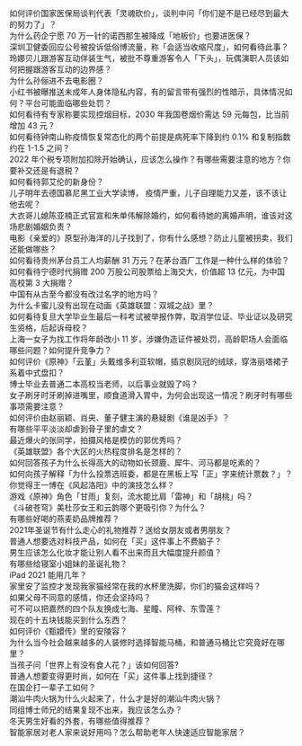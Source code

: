 如何评价国家医保局谈判代表「灵魂砍价」，谈判中问「你们是不是已经尽到最大的努力了」？  
为什么药企宁愿 70 万一针的诺西那生被降成「地板价」也要进医保？  
深圳卫健委回应公号被投诉低俗博流量，称「会适当收缩尺度」，如何看待此事？  
玲娜贝儿跟游客互动佯装生气，被批不尊重游客令人「下头」，玩偶演职人员该如何把握跟游客互动的边界感？  
为什么孙俪进不去电影圈？  
小红书被曝推送未成年人身体隐私内容，有的留言带有强烈的性暗示，具体情况如何？平台可能面临哪些处罚？  
如何看待有专家称要实现控烟目标，2030 年我国卷烟价需达 59 元每包，比当前增加 43 元？  
如何看待钟南山称疫情恢复常态化的两个前提是病死率下降到约 0.1% 和复制指数约在 1-1.5 之间？  
2022 年个税专项附加扣除开始确认，应该怎么操作？有哪些需要注意的地方？你要补交还是有退税？  
如何看待郭艾伦的新身份？  
儿子明年去德国慕尼黑工业大学读博， 疫情严重，儿子自理能力又差，该不该让他去呢？  
大衣哥儿媳陈亚楠正式官宣和朱单伟解除婚约，如何看待她的离婚声明，谁该对这场悲剧婚姻负责？  
电影《亲爱的》原型孙海洋的儿子找到了，你有什么感想？防止儿童被拐卖，我们还能做哪些？  
如何看待贵州茅台员工人均薪酬 31 万元？在茅台酒厂工作是一种什么样的体验？  
如何看待宁德时代捐赠 200 万股公司股票给上海交大，价值超 13 亿元，为中国高校第 3 大捐赠？  
中国有从古至今都没有改过名字的地方吗？  
为什么卡蜜儿没有出现在动画《英雄联盟：双城之战》里？  
如何看待复旦大学毕业生最后一科考试被举报作弊，取消学位证、毕业证以及研究生资格，后起诉母校？  
上海一女子为找工作将年龄改小 11 岁，涉嫌伪造证件被处罚，高龄职场人会面临哪些问题？如何提升竞争力？  
如何评价《原神》「云堇」头戴维多利亚软帽，插京剧凤冠的绒球，穿洛丽塔裙子系着中式盘扣？  
博士毕业去普通二本高校当老师，以后事业就毁了吗？  
女子刷牙时牙刷掉进嘴里，顺食道滑入胃中，为何会出现这一情况？刷牙时有哪些事项需要注意？  
如何评价由赵丽颖、肖央、董子健主演的悬疑剧《谁是凶手》？  
有哪些平平淡淡却虐到骨子里的虐文？  
最近爆火的张同学，拍摄风格是模仿的郭优秀吗？  
《英雄联盟》各个大区的火热程度排名是怎样的？  
如何回答孩子为什么长得高大的动物如长颈鹿、犀牛、河马都是吃素的？  
如何向孩子解释「为什么投票选班委，都是在黑板上写「正」字来统计票数？」？  
你觉得王一博在《风起洛阳》中的演技怎么样？  
游戏《原神》角色「甘雨」复刻，流水能比肩「雷神」和「胡桃」吗？  
《斗破苍穹》美杜莎女王和云韵哪个更吸引你？为什么？  
有哪些好喝的燕麦奶品牌推荐？  
2021年圣诞节有什么走心的礼物推荐？送给女朋友或者男朋友？  
普通人想要选对科技产品，如何在「买」这件事上不费脑子？  
男生应该怎么化妆才能让别人看不出来而且大幅度提升颜值？  
有哪些给寝室小姐妹的圣诞礼物？  
iPad 2021 能用几年？  
家里安了监控才发现我家猫经常在我的水杯里洗脚，你们的猫会这样吗？  
如果父母不同意的感情，你还会坚持吗？  
可不可以把嘉然的四个队友换成七海、星瞳、阿梓、东雪莲？  
现在的十五块钱能买到什么东西？  
如何评价《甄嬛传》里的安陵容？  
为什么当今社会越来越多的人装修时选择智能马桶，和普通马桶比它究竟好在哪里？  
当孩子问「世界上有没有食人花？」该如何回答?  
普通人想要变得更时尚，如何在「买」这件事上找到捷径？  
在国企打一辈子工如何？  
潮汕牛肉火锅为什么火起来了，什么才是好的潮汕牛肉火锅？  
同组博士师兄的结果复现不出来，我应该怎么办？  
冬天男生好看的外套，有哪些值得推荐？  
智能家居对老人家来说好用吗？怎么帮助老年人快速适应智能家居？  
